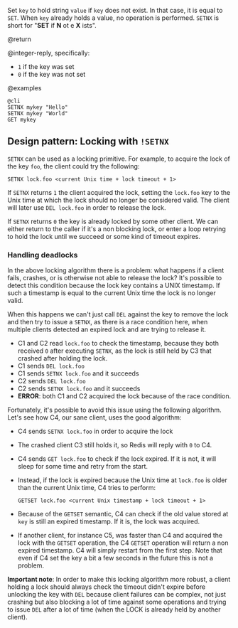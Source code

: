 Set `key` to hold string `value` if `key` does not exist.
In that case, it is equal to `SET`.
When `key` already holds a value, no operation is performed.
`SETNX` is short for "**SET** if **N** ot e **X** ists".

@return

@integer-reply, specifically:

* `1` if the key was set
* `0` if the key was not set

@examples

    @cli
    SETNX mykey "Hello"
    SETNX mykey "World"
    GET mykey

## Design pattern: Locking with `!SETNX`

`SETNX` can be used as a locking primitive.
For example, to acquire the lock of the key `foo`, the client could try the
following:

    SETNX lock.foo <current Unix time + lock timeout + 1>

If `SETNX` returns `1` the client acquired the lock, setting the `lock.foo` key
to the Unix time at which the lock should no longer be considered valid.
The client will later use `DEL lock.foo` in order to release the lock.

If `SETNX` returns `0` the key is already locked by some other client.
We can either return to the caller if it's a non blocking lock, or enter a loop
retrying to hold the lock until we succeed or some kind of timeout expires.

### Handling deadlocks

In the above locking algorithm there is a problem: what happens if a client
fails, crashes, or is otherwise not able to release the lock? It's possible to
detect this condition because the lock key contains a UNIX timestamp.
If such a timestamp is equal to the current Unix time the lock is no longer
valid.

When this happens we can't just call `DEL` against the key to remove the lock
and then try to issue a `SETNX`, as there is a race condition here, when
multiple clients detected an expired lock and are trying to release it.

* C1 and C2 read `lock.foo` to check the timestamp, because they both received
  `0` after executing `SETNX`, as the lock is still held by C3 that crashed
  after holding the lock.
* C1 sends `DEL lock.foo`
* C1 sends `SETNX lock.foo` and it succeeds
* C2 sends `DEL lock.foo`
* C2 sends `SETNX lock.foo` and it succeeds
* **ERROR**: both C1 and C2 acquired the lock because of the race condition.

Fortunately, it's possible to avoid this issue using the following algorithm.
Let's see how C4, our sane client, uses the good algorithm:

* C4 sends `SETNX lock.foo` in order to acquire the lock
* The crashed client C3 still holds it, so Redis will reply with `0` to C4.
* C4 sends `GET lock.foo` to check if the lock expired.
  If it is not, it will sleep for some time and retry from the start.
* Instead, if the lock is expired because the Unix time at `lock.foo` is older
  than the current Unix time, C4 tries to perform:

      GETSET lock.foo <current Unix timestamp + lock timeout + 1>

* Because of the `GETSET` semantic, C4 can check if the old value stored at
  `key` is still an expired timestamp.
  If it is, the lock was acquired.

* If another client, for instance C5, was faster than C4 and acquired the lock
  with the `GETSET` operation, the C4 `GETSET` operation will return a non
  expired timestamp.
  C4 will simply restart from the first step.
  Note that even if C4 set the key a bit a few seconds in the future this is not
  a problem.

**Important note**: In order to make this locking algorithm more robust, a
client holding a lock should always check the timeout didn't expire before
unlocking the key with `DEL` because client failures can be complex, not just
crashing but also blocking a lot of time against some operations and trying
to issue `DEL` after a lot of time (when the LOCK is already held by another
client).
